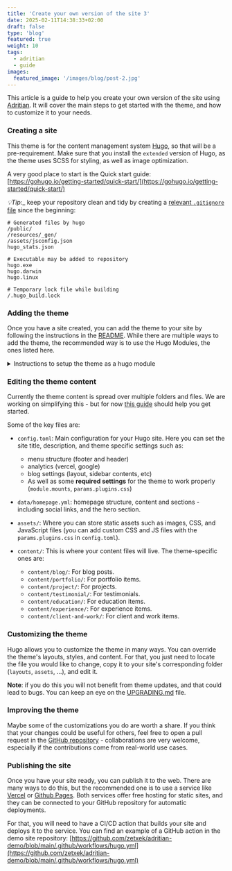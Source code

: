 ```yaml
---
title: 'Create your own version of the site 3'
date: 2025-02-11T14:38:33+02:00
draft: false
type: 'blog'
featured: true
weight: 10
tags: 
  - adritian
  - guide
images:
  featured_image: '/images/blog/post-2.jpg'
---
```


This article is a guide to help you create your own version of the site using [Adritian](https://github.com/zetxek/adritian-free-hugo-theme). It will cover the main steps to get started with the theme, and how to customize it to your needs.

### Creating a site

This theme is for the content management system [Hugo](https://gohugo.io/), so that will be a pre-requirement.
Make sure that you install the `extended` version of Hugo, as the theme uses SCSS for styling, as well as image optimization.

A very good place to start is the Quick start guide: [https://gohugo.io/getting-started/quick-start/](https://gohugo.io/getting-started/quick-start/)

_💡Tip:__ keep your repository clean and tidy by creating a [relevant `.gitignore` file](https://github.com/github/gitignore/blob/main/community/Golang/Hugo.gitignore) since the beginning:

```
# Generated files by hugo
/public/
/resources/_gen/
/assets/jsconfig.json
hugo_stats.json

# Executable may be added to repository
hugo.exe
hugo.darwin
hugo.linux

# Temporary lock file while building
/.hugo_build.lock
```



### Adding the theme

Once you have a site created, you can add the theme to your site by following the instructions in the [README](https://github.com/zetxek/adritian-free-hugo-theme?tab=readme-ov-file#as-a-hugo-module-recommended). While there are multiple ways to add the theme, the recommended way is to use the Hugo Modules, the ones listed here.

<details>
<summary>Instructions to setup the theme as a hugo module</summary>

1. Create a new Hugo site (this will create a new folder): `hugo new site <your website's name>`
1. Enter the newly created folder: `cd <your website's name>/`
1. Initialize the Hugo Module system in your site if you haven't already: `hugo mod init github.com/username/your-site` (_you don't need to host your website on GitHub, you can add anything as a name_)
1. Replace the contents of your config file (`hugo.toml`) file by these:


<details>
<summary>hugo.toml configuration</summary>

```
baseURL = "<your website url>"
languageCode = "en"

[module]
[module.hugoVersion]
# We use hugo.Deps to list dependencies, which was added in Hugo 0.92.0
min = "0.92.0"

[[module.imports]]
path="github.com/zetxek/adritian-free-hugo-theme"

## Base mounts - so your site's assets are available
  [[module.mounts]]
    source = "archetypes"
    target = "archetypes"

  [[module.mounts]]
    source = "assets"
    target = "assets"

  [[module.mounts]]
    source = "i18n"
    target = "i18n"

  [[module.mounts]]
    source = "layouts" 
    target = "layouts"

  [[module.mounts]]
    source = "static"
    target = "static"

# The following mounts are required for the theme to be able to load bootstrap
# Remember also to copy the theme's `package.json` to your site, and run `npm install`
[[module.mounts]]
  source = "node_modules/bootstrap/scss"
  target = "assets/scss/bootstrap"

[[module.mounts]]
  source = "node_modules/bootstrap/dist/js"
  target = "assets/js/bootstrap"

[[module.mounts]]
  source = "node_modules/bootstrap/dist/js/bootstrap.bundle.min.js"
  target = "assets/js/vendor/bootstrap.bundle.min.js"

## Optional, if you want print improvements (to PDF/printed)
[[module.mounts]]
source = "node_modules/bootstrap-print-css/css/bootstrap-print.css"
target = "assets/css/bootstrap-print.css"

[params]

  title = 'Your website title'
  description = 'Your website description'
  sections = ["showcase", "about", "education", "experience", "client-and-work", "testimonial", "contact", "newsletter"]

  # If you want to display an image logo in the header, you can add it here
  # logo = '/img/hugo.svg'
  homepageExperienceCount = 6

  [params.analytics]
  ## Analytics parameters.
  ### Supported so far: Vercel (Page Insights, Analytics)
  ### And Google (Tag Manager, Analytics)

  # controls vercel page insights - disabled by default
  # to enable, just set to true
  vercelPageInsights = false
  vercelAnalytics = false
  
  # google analytics and tag manager. to enable, set "enabled" to true
  # and add the tracking code (UA-something for analytics, GTM-something for tag manager)
  [params.analytics.googleAnalytics]
      code = "UA-XXXXX-Y"
      enabled = false
  [params.analytics.googleTagManager]
      code = "GTM-XXXXX"
      enabled = false

[build]
  [build.buildStats]
    disableClasses = false
    disableIDs = false
    disableTags = false
    enable = true

[params.languages.selector.disable]
  footer = false

[languages]
  [languages.en]
    disabled = false
    languageCode = 'en'
    languageDirection = 'ltr'
    languageName = 'English'
    title = ''
    weight = 0

    [languages.en.menus]
      [[languages.en.menus.header]]
        name = 'About'
        URL = '#about'
        weight = 2
      [[languages.en.menus.header]]
        name = 'Portfolio'
        URL = '#portfolio'
        weight = 3
      #  [[languages.en.menus.header]]
      #  name = "Experience"
      #  URL = "#experience"
      #  weight = 4

      [[languages.en.menus.header]]
        name = "Blog"
        URL = "/blog"
        weight = 5

      [[languages.en.menus.header]]
        name = "Contact"
        URL = "#contact"
        weight = 6

      [[languages.en.menus.footer]]
        name = "About"
        URL = "#about"
        weight = 2

      [[languages.en.menus.footer]]
        name = "Portfolio"
        URL = "#portfolio"
        weight = 3

      [[languages.en.menus.footer]]
        name = "Contact"
        URL = "#contact"
        weight = 4


  [languages.es]
    disabled = false
    languageCode = 'es'
    languageDirection = 'ltr'
    languageName = 'Español'
    title = ''
    weight = 0
      [[languages.es.menus.header]]
        name = 'Sobre mi'
        URL = '/es/#about'
        weight = 2
      [[languages.es.menus.header]]
        name = 'Portfolio'
        URL = '/es/#portfolio'
        weight = 3

      #  [[languages.es.menus.header]]
      #  name = "Experiencia"
      #  URL = "/es/#experience"
      #  weight = 4

      [[languages.es.menus.header]]
        name = "Blog"
        URL = "/es/blog"
        weight = 5

      [[languages.es.menus.header]]
        name = "Contacto"
        URL = "/es/#contact"
        weight = 6

      [[languages.es.menus.footer]]
        name = "Sobre mi"
        URL = "/es/#about"
        weight = 2

      [[languages.es.menus.footer]]
        name = "Portfolio"
        URL = "/es/#portfolio"
        weight = 3

      [[languages.es.menus.footer]]
        name = "Contact"
        URL = "/es/#contact"
        weight = 4

  [languages.fr]
    disabled = false
    languageCode = 'fr'
    languageDirection = 'ltr'
    languageName = 'Français'
    title = ''
    weight = 0

    [languages.fr.menus]
      [[languages.fr.menus.header]]
        name = 'About'
        URL = '#about'
        weight = 2
      [[languages.fr.menus.header]]
        name = 'Portfolio'
        URL = '#portfolio'
        weight = 3
      #  [[languages.fr.menus.header]]
      #  name = "Experience"
      #  URL = "#experience"
      #  weight = 4

      [[languages.fr.menus.header]]
        name = "Blog"
        URL = "/blog"
        weight = 5

      [[languages.fr.menus.header]]
        name = "Contact"
        URL = "#contact"
        weight = 6

      [[languages.fr.menus.footer]]
        name = "About"
        URL = "#about"
        weight = 2

      [[languages.fr.menus.footer]]
        name = "Portfolio"
        URL = "#portfolio"
        weight = 3

      [[languages.fr.menus.footer]]
        name = "Contact"
        URL = "#contact"
        weight = 4

# Plugins
[params.plugins]

  # CSS Plugins
  [[params.plugins.css]]
  URL = "css/custom.css"
  [[params.plugins.css]]
  URL = "css/adritian-icons.css"
  ## Optional, if you want print improvements (to PDF/printed)
  [[params.plugins.css]]
  URL = "css/bootstrap-print.css"
  
  # JS Plugins
  [[params.plugins.js]]
  URL = "js/rad-animations.js"
  [[params.plugins.js]]
  URL = "js/sticky-header.js"
  [[params.plugins.js]]
  URL = "js/library/fontfaceobserver.js"

  # SCSS Plugins
  [[params.plugins.scss]]
  URL = "scss/adritian.scss"


# theme/color style 
[params.colorTheme]

## the following configuration would disable automatic theme selection
#  [params.colorTheme.auto]
#    disable = true
#  [params.colorTheme.forced]
#    theme = "dark"

## the following parameter will disable theme override in the footer
#  [params.colorTheme.selector.disable]
#  footer = true


## by default we allow override AND automatic selection

[params.blog]
layout = "default" # options: default, sidebar
sidebarWidth = "25" # percentage width of the sidebar
showCategories = true
showRecentPosts = true
recentPostCount = 5
listStyle = "summary" # options: simple, summary
```
</details>

This configuration allows you to have a base to edit and adapt to your site, and see the available functionalities.
Make sure to edit `baseURL`, `title` and `description`. You can edit the header links, as well as the languages to your needs.

1. Get the module: `hugo mod get -u`
1. Execute `hugo mod npm pack` - this will generate a `package.json` file in the root folder of your site, with the dependencies for the theme.
1. Execute `npm install` - this will install the dependencies for the theme (including bootstrap)
1. (Optional, to override the defaults) Create a file `data/homepage.yml` with the contents of the [`exampleSite/data/homepage.yml`](https://github.com/zetxek/adritian-free-hugo-theme/blob/main/exampleSite/data/homepage.yml) file, and customize to your needs.
1. Start Hugo with `hugo server`...
1. 🎉 The theme is alive on http://localhost:1313/ (if everything went well)

</details>


### Editing the theme content

Currently the theme content is spread over multiple folders and files. We are working on simplifying this - but for now [this guide](https://adritian-demo.vercel.app/) should help you get started.

Some of the key files are:


- `config.toml`: Main configuration for your Hugo site. Here you can set the site title, description, and theme specific settings such as:
    - menu structure (footer and header)
    - analytics (vercel, google)
    - blog settings (layout, sidebar contents, etc)
    - As well as some **required settings** for the theme to work properly (`module.mounts`, `params.plugins.css`)

- `data/homepage.yml`: homepage structure, content and sections - including social links, and the hero section.
- `assets/`: Where you can store static assets such as images, CSS, and JavaScript files (you can add custom CSS and JS files with the `params.plugins.css` in `config.toml`).
- `content/`: This is where your content files will live. The theme-specific ones are:
    - `content/blog/`: For blog posts.
    - `content/portfolio/`: For portfolio items.
    - `content/project/`: For projects.
    - `content/testimonial/`: For testimonials.
    - `content/education/`: For education items.
    - `content/experience/`: For experience items.
    - `content/client-and-work/`: For client and work items.

### Customizing the theme

Hugo allows you to customize the theme in many ways. You can override the theme's layouts, styles, and content.
For that, you just need to locate the file you would like to change, copy it to your site's corresponding folder (`layouts`, `assets`, ...), and edit it.

**Note**: if you do this you will not benefit from theme updates, and that could lead to bugs. You can keep an eye on the [UPGRADING.md](https://github.com/zetxek/adritian-free-hugo-theme/blob/main/UPGRADING.md) file.

### Improving the theme

Maybe some of the customizations you do are worth a share. If you think that your changes could be useful for others, feel free to open a pull request in the [GitHub repository](https://github.com/zetxek/adritian-free-hugo-theme/pulls) - collaborations are very welcome, especially if the contributions come from real-world use cases.

### Publishing the site

Once you have your site ready, you can publish it to the web. There are many ways to do this, but the recommended one is to use a service like [Vercel](https://vercel.com/) or [Github Pages](https://pages.github.com/). Both services offer free hosting for static sites, and they can be connected to your GitHub repository for automatic deployments.

For that, you will need to have a CI/CD action that builds your site and deploys it to the service. You can find an example of a GitHub action in the demo site repository: [https://github.com/zetxek/adritian-demo/blob/main/.github/workflows/hugo.yml](https://github.com/zetxek/adritian-demo/blob/main/.github/workflows/hugo.yml)
